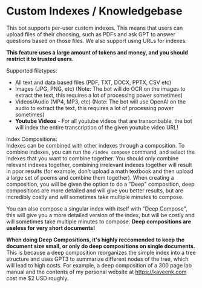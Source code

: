 # Custom Indexes / Knowledgebase  
This bot supports per-user custom indexes. This means that users can upload files of their choosing, such as PDFs and ask GPT to answer questions based on those files. We also support using URLs for indexes.  
  
**This feature uses a large amount of tokens and money, and you should restrict it to trusted users.**  
  
Supported filetypes:  
- All text and data based files (PDF, TXT, DOCX, PPTX, CSV etc)  
- Images (JPG, PNG, etc) (Note: The bot will do OCR on the images to extract the text, this requires a lot of processing power sometimes)  
- Videos/Audio (MP4, MP3, etc) (Note: The bot will use OpenAI on the audio to extract the text, this requires a lot of processing power sometimes)  
- **Youtube Videos** - For all youtube videos that are transcribable, the bot will index the entire transcription of the given youtube video URL!  
  
Index Compositions:  
Indexes can be combined with other indexes through a composition. To combine indexes, you can run the `/index compose` command, and select the indexes that you want to combine together. You should only combine relevant indexes together, combining irrelevant indexes together will result in poor results (for example, don't upload a math textbook and then upload a large set of poems and combine them together). When creating a composition, you will be given the option to do a "Deep" composition, deep compositions are more detailed and will give you better results, but are incredibly costly and will sometimes take multiple minutes to compose.  
  
You can also compose a singular index with itself with "Deep Compose", this will give you a more detailed version of the index, but will be costly and will sometimes take multiple minutes to compose. **Deep compositions are useless for very short documents!**  

**When doing Deep Compositions, it's highly reccomended to keep the document size small, or only do deep compositions on single documents.** This is because a deep composition reorganizes the simple index into a tree structure and uses GPT3 to summarize different nodes of the tree, which will lead to high costs. For example, a deep composition of a 300 page lab manual and the contents of my personal website at https://kaveenk.com cost me $2 USD roughly.